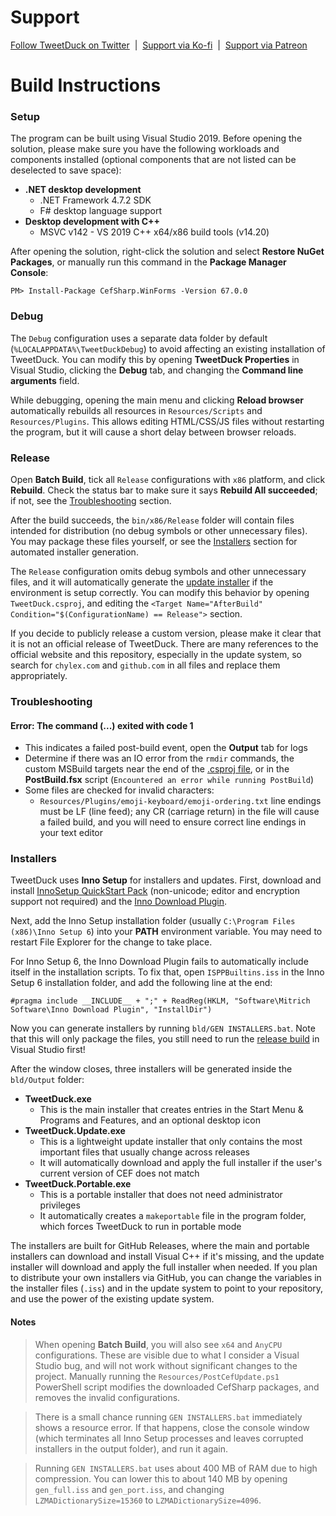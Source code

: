 # Support

[Follow TweetDuck on Twitter](https://twitter.com/TryMyAwesomeApp) &nbsp;|&nbsp; [Support via Ko-fi](https://ko-fi.com/chylex) &nbsp;|&nbsp; [Support via Patreon](https://www.patreon.com/chylex)

# Build Instructions

### Setup

The program can be built using Visual Studio 2019. Before opening the solution, please make sure you have the following workloads and components installed (optional components that are not listed can be deselected to save space):
* **.NET desktop development**
  * .NET Framework 4.7.2 SDK
  * F# desktop language support
* **Desktop development with C++**
  * MSVC v142 - VS 2019 C++ x64/x86 build tools (v14.20)

After opening the solution, right-click the solution and select **Restore NuGet Packages**, or manually run this command in the **Package Manager Console**:
```
PM> Install-Package CefSharp.WinForms -Version 67.0.0
```

### Debug

The `Debug` configuration uses a separate data folder by default (`%LOCALAPPDATA%\TweetDuckDebug`) to avoid affecting an existing installation of TweetDuck. You can modify this by opening **TweetDuck Properties** in Visual Studio, clicking the **Debug** tab, and changing the **Command line arguments** field.

While debugging, opening the main menu and clicking **Reload browser** automatically rebuilds all resources in `Resources/Scripts` and `Resources/Plugins`. This allows editing HTML/CSS/JS files without restarting the program, but it will cause a short delay between browser reloads.

### Release

Open **Batch Build**, tick all `Release` configurations with `x86` platform, and click **Rebuild**. Check the status bar to make sure it says **Rebuild All succeeded**; if not, see the [Troubleshooting](#troubleshooting) section.

After the build succeeds, the `bin/x86/Release` folder will contain files intended for distribution (no debug symbols or other unnecessary files). You may package these files yourself, or see the [Installers](#installers) section for automated installer generation.

The `Release` configuration omits debug symbols and other unnecessary files, and it will automatically generate the [update installer](#installers) if the environment is setup correctly. You can modify this behavior by opening `TweetDuck.csproj`, and editing the `<Target Name="AfterBuild" Condition="$(ConfigurationName) == Release">` section.

If you decide to publicly release a custom version, please make it clear that it is not an official release of TweetDuck. There are many references to the official website and this repository, especially in the update system, so search for `chylex.com` and `github.com` in all files and replace them appropriately.

### Troubleshooting

#### Error: The command (...) exited with code 1
- This indicates a failed post-build event, open the **Output** tab for logs
- Determine if there was an IO error from the `rmdir` commands, the custom MSBuild targets near the end of the [.csproj file](https://github.com/chylex/TweetDuck/blob/master/TweetDuck.csproj), or in the **PostBuild.fsx** script (`Encountered an error while running PostBuild`)
- Some files are checked for invalid characters:
  - `Resources/Plugins/emoji-keyboard/emoji-ordering.txt` line endings must be LF (line feed); any CR (carriage return) in the file will cause a failed build, and you will need to ensure correct line endings in your text editor

### Installers

TweetDuck uses **Inno Setup** for installers and updates. First, download and install [InnoSetup QuickStart Pack](http://www.jrsoftware.org/isdl.php) (non-unicode; editor and encryption support not required) and the [Inno Download Plugin](https://code.google.com/archive/p/inno-download-plugin).

Next, add the Inno Setup installation folder (usually `C:\Program Files (x86)\Inno Setup 6`) into your **PATH** environment variable. You may need to restart File Explorer for the change to take place.

For Inno Setup 6, the Inno Download Plugin fails to automatically include itself in the installation scripts. To fix that, open `ISPPBuiltins.iss` in the Inno Setup 6 installation folder, and add the following line at the end:

```
#pragma include __INCLUDE__ + ";" + ReadReg(HKLM, "Software\Mitrich Software\Inno Download Plugin", "InstallDir")
```

Now you can generate installers by running `bld/GEN INSTALLERS.bat`. Note that this will only package the files, you still need to run the [release build](#release) in Visual Studio first!

After the window closes, three installers will be generated inside the `bld/Output` folder:
* **TweetDuck.exe**
  * This is the main installer that creates entries in the Start Menu & Programs and Features, and an optional desktop icon
* **TweetDuck.Update.exe**
  * This is a lightweight update installer that only contains the most important files that usually change across releases
  * It will automatically download and apply the full installer if the user's current version of CEF does not match
* **TweetDuck.Portable.exe**
  * This is a portable installer that does not need administrator privileges
  * It automatically creates a `makeportable` file in the program folder, which forces TweetDuck to run in portable mode

The installers are built for GitHub Releases, where the main and portable installers can download and install Visual C++ if it's missing, and the update installer will download and apply the full installer when needed. If you plan to distribute your own installers via GitHub, you can change the variables in the installer files (`.iss`) and in the update system to point to your repository, and use the power of the existing update system.

#### Notes

> When opening **Batch Build**, you will also see `x64` and `AnyCPU` configurations. These are visible due to what I consider a Visual Studio bug, and will not work without significant changes to the project. Manually running the `Resources/PostCefUpdate.ps1` PowerShell script modifies the downloaded CefSharp packages, and removes the invalid configurations.

> There is a small chance running `GEN INSTALLERS.bat` immediately shows a resource error. If that happens, close the console window (which terminates all Inno Setup processes and leaves corrupted installers in the output folder), and run it again.

> Running `GEN INSTALLERS.bat` uses about 400 MB of RAM due to high compression. You can lower this to about 140 MB by opening `gen_full.iss` and `gen_port.iss`, and changing `LZMADictionarySize=15360` to `LZMADictionarySize=4096`.
